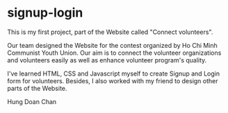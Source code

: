 # signup-login
This is my first project, part of the Website called "Connect volunteers".

Our team designed the Website for the contest organized by Ho Chi Minh Communist Youth Union. Our aim is to connect the volunteer organizations and volunteers easily as well as enhance volunteer program's quality. 

I've learned HTML, CSS and Javascript myself to create Signup and Login form for volunteers. Besides, I also worked with my friend to design other parts of the Website.

Hung Doan Chan 


